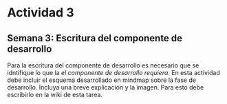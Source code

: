 # Actividad 3
## Semana 3: Escritura del componente de desarrollo
Para la escritura del componente de desarrollo es necesario que se idntifique lo que la *el componente de desarrollo requiera*.
En esta actividad debe incluir el esquema desarrollado en mindmap sobre la fase de desarrollo.
Incluya una breve explicación y la imagen.
Para esto debe escribirlo en la wiki de esta tarea.

